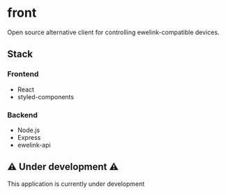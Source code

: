 # front

Open source alternative client for controlling ewelink-compatible devices.

## Stack

### Frontend

- React
- styled-components

### Backend

- Node.js
- Express
- ewelink-api

## ⚠️ Under development ⚠️

This application is currently under development
